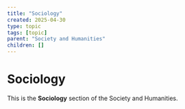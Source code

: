 ```yaml
---
title: "Sociology"
created: 2025-04-30
type: topic
tags: [topic]
parent: "Society and Humanities"
children: []
---
```


# Sociology

This is the **Sociology** section of the Society and Humanities.
